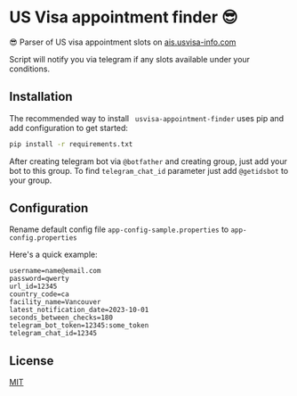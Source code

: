 # US Visa appointment finder 😎

😎 Parser of US visa appointment slots on [ais.usvisa-info.com](www.ais.usvisa-info.com)

Script will notify you via telegram if any slots available under your conditions.

## Installation

The recommended way to install ```
usvisa-appointment-finder```
 uses pip and add configuration to get started:

```bash
pip install -r requirements.txt
```

After creating telegram bot via `@botfather` and creating group, just add your bot to this group. To find `telegram_chat_id` parameter just add `@getidsbot` to your group.

## Configuration

Rename default config file `app-config-sample.properties` to `app-config.properties`

Here's a quick example:

```properties
username=name@email.com
password=qwerty
url_id=12345
country_code=ca
facility_name=Vancouver
latest_notification_date=2023-10-01
seconds_between_checks=180
telegram_bot_token=12345:some_token
telegram_chat_id=12345
```

## License

[MIT](./LICENSE)
